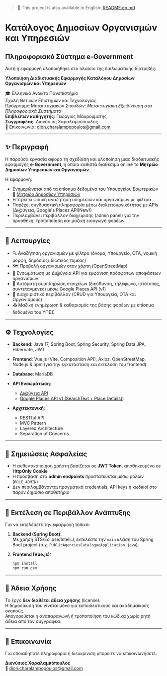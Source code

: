 > 📄 This project is also available in English: [README.en.md](README.en.md)

# Κατάλογος Δημοσίων Οργανισμών και Υπηρεσιών

## Πληροφοριακό Σύστημα e-Government

Αυτή η εφαρμογή υλοποιήθηκε στο πλαίσιο της διπλωματικής διατριβής:

**Υλοποίηση Διαδικτυακής Εφαρμογής Καταλόγου Δημοσίων Οργανισμών και Υπηρεσιών**

🎓 Ελληνικό Ανοικτό Πανεπιστήμιο  
Σχολή Θετικών Επιστημών και Τεχνολογίας  
Πρόγραμμα Μεταπτυχιακών Σπουδών: *Μεταπτυχιακή Εξειδίκευση στα Πληροφοριακά Συστήματα*  
**Επιβλέπων καθηγητής**: Γεώργιος Μαυρομμάτης  
**Συγγραφέας**: Διονύσιος Χαραλαμπόπουλος  
📧 Επικοινωνία: dion.charalampopoulos@gmail.com  

---

## ✨ Περιγραφή

Η παρούσα εργασία αφορά τη σχεδίαση και υλοποίηση μιας διαδικτυακής εφαρμογής **e-Government**, η οποία καθιστά διαθέσιμο online το **Μητρώο Δημοσίων Υπηρεσιών και Οργανισμών**.

Η εφαρμογή:
- Ενημερώνεται από τα επίσημα δεδομένα του Υπουργείου Εσωτερικών  
  🔗 [Μητρώο Δημοσίων Υπηρεσιών](https://www.ypes.gr/category/dioikitiki-anasygkrotisi/mitroo-dimosion-ypiresion/)
- Επιτρέπει φιλική αναζήτηση υπηρεσιών και οργανισμών με φίλτρα
- Παρέχει συνδυαστική πληροφορία μέσω διαλειτουργικότητας με APIs (Δι@ύγεια, Google's Places API(New))
- Περιλαμβάνει περιβάλλον διαχείρισης (admin panel) για την προσθήκη, τροποποίηση και μαζική εισαγωγή φορέων

---

## 🚀 Λειτουργίες

- 🔍 Αναζήτηση οργανισμών με φίλτρα (όνομα, Υπουργείο, ΟΤΑ, νομική μορφή, δημόσιος/ιδιωτικός τομέας)
- 🗺️ Προβολή οργανισμών στον χάρτη (OpenStreetMap)
- 📄 Ενσωμάτωση με Δι@ύγεια API για εμφάνιση πρόσφατων αποφάσεων οργανισμών
- 🧩 Αυτόματη συμπλήρωση στοιχείων (διεύθυνση, τηλέφωνο, ιστότοπος, συντεταγμένες) μέσω Google Places API (v1)
- 👤 Διαχειριστικό περιβάλλον (CRUD για Υπουργεία, ΟΤΑ και Οργανισμούς)
- 📤 Μαζική ενημέρωση & καθαρισμός της βάσης φορέων με επίσημα δεδομένα του ΥΠΕΣ

---

## ⚙️ Τεχνολογίες

- **Backend**: Java 17, Spring Boot, Spring Security, Spring Data JPA, Hibernate, JWT
- **Frontend**: Vue.js (Vite, Composition API), Axios, OpenStreetMap, Node.js & npm (για την εγκατάσταση και εκτέλεση του frontend)
- **Database**: MariaDB
- **API Ενσωμάτωση**:
  - [Δι@ύγεια API](https://diavgeia.gov.gr)
  - [Google Places API v1 (SearchText + Place Details)](https://developers.google.com/maps/documentation/places/web-service/op-overview))

- **Αρχιτεκτονική**:
  - RESTful API
  - MVC Pattern
  - Layered Architecture
  - Separation of Concerns

---

## 🔐 Σημειώσεις Ασφαλείας

- Η αυθεντικοποίηση χρήστη βασίζεται σε **JWT Token**, αποθηκευμένο σε **HttpOnly Cookie**
- Η πρόσβαση στα **admin endpoints** προστατεύεται μέσω ρόλων (`ROLE_ADMIN`)
- Δεν περιλαμβάνονται πραγματικά credentials, API keys ή κωδικοί στο παρόν δημόσιο αποθετήριο

---

## 🧪 Εκτέλεση σε Περιβάλλον Ανάπτυξης

Για να εκτελέσετε την εφαρμογή τοπικά:

1. **Backend (Spring Boot):**  
   Με χρήση STS/Eclipse/IntelliJ, εκτελέστε την `main` κλάση του Spring Boot project (π.χ. `PublicAgenciesCatalogueApplication.java`).

2. **Frontend (Vue.js):**  
   ```bash
   npm install
   npm run dev
   
--- 

## 📄 Άδεια Χρήσης

Το έργο **δεν διαθέτει άδεια χρήσης** (license).  
Η δημοσίευσή του γίνεται μόνο για εκπαιδευτικούς και ακαδημαϊκούς σκοπούς.  
Απαγορεύεται η αναπαραγωγή ή τροποποίηση του κώδικα χωρίς ρητή άδεια από τον συγγραφέα.

---

## 📧 Επικοινωνία

Για οποιαδήποτε πληροφορία ή διευκρίνιση μπορείτε να επικοινωνήσετε:

**Διονύσιος Χαραλαμπόπουλος**  
📧 dion.charalampopoulos@gmail.com  
